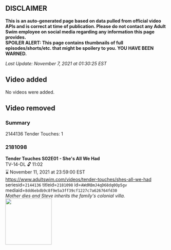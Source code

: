 ## DISCLAIMER
**This is an auto-generated page based on data pulled from official video APIs and is correct at time of publication. Please do not contact any Adult Swim employee on social media regarding any information this page provides.**  
**SPOILER ALERT: This page contains thumbnails of full episodes/shorts/etc. that might be spoilery to you. YOU HAVE BEEN WARNED.**  

_Last Update: November 7, 2021 at 01:30:25 EST_
## Video added
No videos were added.  
## Video removed
### Summary
2144136 Tender Touches: 1  
### 2181098
**Tender Touches S02E01 - She's All We Had**  
TV-14-DL 🔓 11:02  
⌛ November 11, 2021 at 23:59:00 EST  
https://www.adultswim.com/videos/tender-touches/shes-all-we-had  
seriesid=`2144136` titleid=`2181098` id=`AWdRBmJ4qD68dq0Op5gv` mediaid=`8dd6ebdb9c8f9e5a3ff39cf1227c7a626764fd30`  
_Mother dies and Steve inherits the family's colonial villa._  
<a href="https://i.cdn.turner.com/adultswim/big/image-upload/thumbnails/thumb-2_image-15432532249946.jpg"><img src="https://i.cdn.turner.com/adultswim/big/image-upload/thumbnails/thumb-2_image-15432532249946.jpg" height="144px" /></a>
